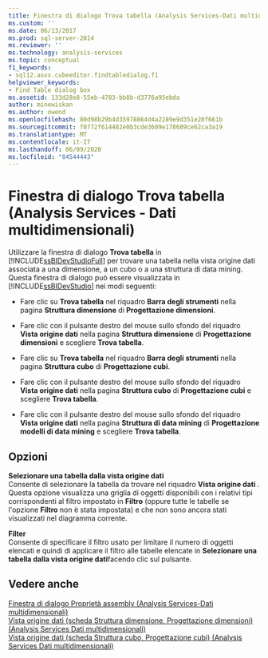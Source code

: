 ```yaml
---
title: Finestra di dialogo Trova tabella (Analysis Services-Dati multidimensionali) | Microsoft Docs
ms.custom: ''
ms.date: 06/13/2017
ms.prod: sql-server-2014
ms.reviewer: ''
ms.technology: analysis-services
ms.topic: conceptual
f1_keywords:
- sql12.asvs.cubeeditor.findtabledialog.f1
helpviewer_keywords:
- Find Table dialog box
ms.assetid: 133d28e8-55eb-4783-bb8b-d3776a95ebda
author: minewiskan
ms.author: owend
ms.openlocfilehash: 80d98b29b4d35978864d4a2289e9d351e20f661b
ms.sourcegitcommit: f0772f614482e0b3cde3609e178689ce62ca3a19
ms.translationtype: MT
ms.contentlocale: it-IT
ms.lasthandoff: 06/09/2020
ms.locfileid: "84544443"
---
```

# <a name="find-table-dialog-box-analysis-services---multidimensional-data"></a>Finestra di dialogo Trova tabella (Analysis Services - Dati multidimensionali)
  Utilizzare la finestra di dialogo **Trova tabella** in [!INCLUDE[ssBIDevStudioFull](../includes/ssbidevstudiofull-md.md)] per trovare una tabella nella vista origine dati associata a una dimensione, a un cubo o a una struttura di data mining. Questa finestra di dialogo può essere visualizzata in [!INCLUDE[ssBIDevStudio](../includes/ssbidevstudio-md.md)] nei modi seguenti:  
  
-   Fare clic su **Trova tabella** nel riquadro **Barra degli strumenti** nella pagina **Struttura dimensione** di **Progettazione dimensioni**.  
  
-   Fare clic con il pulsante destro del mouse sullo sfondo del riquadro **Vista origine dati** nella pagina **Struttura dimensione** di **Progettazione dimensioni** e scegliere **Trova tabella**.  
  
-   Fare clic su **Trova tabella** nel riquadro **Barra degli strumenti** nella pagina **Struttura cubo** di **Progettazione cubi**.  
  
-   Fare clic con il pulsante destro del mouse sullo sfondo del riquadro **Vista origine dati** nella pagina **Struttura cubo** di **Progettazione cubi** e scegliere **Trova tabella**.  
  
-   Fare clic con il pulsante destro del mouse sullo sfondo del riquadro **Vista origine dati** nella pagina **Struttura di data mining** di **Progettazione modelli di data mining** e scegliere **Trova tabella**.  
  
## <a name="options"></a>Opzioni  
 **Selezionare una tabella dalla vista origine dati**  
 Consente di selezionare la tabella da trovare nel riquadro **Vista origine dati** . Questa opzione visualizza una griglia di oggetti disponibili con i relativi tipi corrispondenti al filtro impostato in **Filtro** (oppure tutte le tabelle se l'opzione **Filtro** non è stata impostata) e che non sono ancora stati visualizzati nel diagramma corrente.  
  
 **Filter**  
 Consente di specificare il filtro usato per limitare il numero di oggetti elencati e quindi di applicare il filtro alle tabelle elencate in **Selezionare una tabella dalla vista origine dati**facendo clic sul pulsante.  
  
## <a name="see-also"></a>Vedere anche  
 [Finestra di dialogo Proprietà assembly &#40;Analysis Services-Dati multidimensionali&#41;](assembly-properties-dialog-box-analysis-services-multidimensional-data.md)   
 [Vista origine dati &#40;scheda Struttura dimensione, Progettazione dimensioni&#41; &#40;Analysis Services Dati multidimensionali&#41;](datasource-view-dimension-designer-analysis-services-multidimensional-data.md)   
 [Vista origine dati &#40;scheda Struttura cubo, Progettazione cubi&#41; &#40;Analysis Services Dati multidimensionali&#41;](data-source-view-cube-designer-analysis-services-multidimensional-data.md)  
  
  
